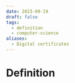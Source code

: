 ```yaml
---
date: 2023-09-19
draft: false
tags:
  - definition
  - computer-science
aliases:
  - Digital certificates
---
```

# Definition

